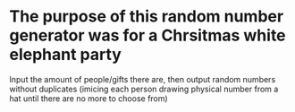 # The purpose of this random number generator was for a Chrsitmas white elephant party
Input the amount of people/gifts there are, then output random numbers without duplicates (imicing each person drawing physical number from a hat until there are no more to choose from)

